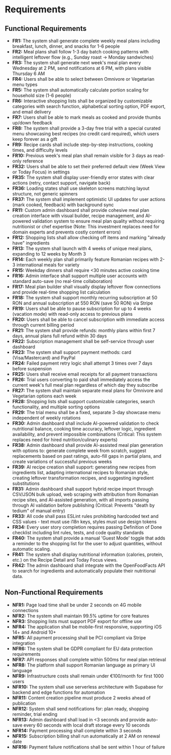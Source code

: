 # Requirements

## Functional Requirements

- **FR1:** The system shall generate complete weekly meal plans including breakfast, lunch, dinner, and snacks for 1-6 people
- **FR2:** Meal plans shall follow 1-3 day batch cooking patterns with intelligent leftover flow (e.g., Sunday roast → Monday sandwiches)
- **FR3:** The system shall generate next week's meal plan every Wednesday at 2 PM, send notifications at 6 PM, with plans visible Thursday 6 AM
- **FR4:** Users shall be able to select between Omnivore or Vegetarian menu types
- **FR5:** The system shall automatically calculate portion scaling for household size (1-6 people)
- **FR6:** Interactive shopping lists shall be organized by customizable categories with search function, alphabetical sorting option, PDF export, and email delivery
- **FR7:** Users shall be able to mark meals as cooked and provide thumbs up/down feedback
- **FR8:** The system shall provide a 3-day free trial with a special curated menu showcasing best recipes (no credit card required), which users keep forever as a gift
- **FR9:** Recipe cards shall include step-by-step instructions, cooking times, and difficulty levels
- **FR10:** Previous week's meal plan shall remain visible for 3 days as read-only reference
- **FR32:** Users shall be able to set their preferred default view (Week View or Today Focus) in settings
- **FR35:** The system shall display user-friendly error states with clear actions (retry, contact support, navigate back)
- **FR36:** Loading states shall use skeleton screens matching layout structure, not generic spinners
- **FR37:** The system shall implement optimistic UI updates for user actions (mark cooked, feedback) with background sync
- **FR11:** Custom admin dashboard shall provide cohesive meal plan creation interface with visual builder, recipe management, and AI-powered validation system to ensure meal plan quality without requiring nutritionist or chef expertise (Note: This investment replaces need for domain experts and prevents costly content errors)
- **FR12:** Shopping lists shall allow checking off items and marking "already have" ingredients
- **FR13:** The system shall launch with 4 weeks of unique meal plans, expanding to 12 weeks by Month 3
- **FR14:** Each weekly plan shall primarily feature Romanian recipes with 2-3 international meals for variety
- **FR15:** Weekday dinners shall require <30 minutes active cooking time
- **FR16:** Admin interface shall support multiple user accounts with standard auto-save (no real-time collaboration)
- **FR17:** Meal plan builder shall visually display leftover flow connections and provide real-time shopping list calculation
- **FR18:** The system shall support monthly recurring subscription at 50 RON and annual subscription at 550 RON (save 50 RON) via Stripe
- **FR19:** Users shall be able to pause subscription for up to 4 weeks (vacation mode) with read-only access to previous plans
- **FR20:** Users shall be able to cancel subscription with immediate access through current billing period
- **FR21:** The system shall provide refunds: monthly plans within first 7 days, annual plans full refund within 30 days
- **FR22:** Subscription management shall be self-service through user dashboard
- **FR23:** The system shall support payment methods: card (Visa/Mastercard) and PayPal
- **FR24:** Failed payment retry logic shall attempt 3 times over 7 days before suspension
- **FR25:** Users shall receive email receipts for all payment transactions
- **FR26:** Trial users converting to paid shall immediately access the current week's full meal plan regardless of which day they subscribe
- **FR27:** The system shall maintain separate meal plans for Omnivore and Vegetarian options each week
- **FR28:** Shopping lists shall support customizable categories, search functionality, and multiple sorting options
- **FR29:** The trial menu shall be a fixed, separate 3-day showcase menu independent of weekly rotations
- **FR30:** Admin dashboard shall include AI-powered validation to check nutritional balance, cooking time accuracy, leftover logic, ingredient availability, and prevent impossible combinations (Critical: This system replaces need for hired nutrition/culinary experts)
- **FR38:** Admin dashboard shall provide AI-assisted meal plan generation with options to: generate complete week from scratch, suggest replacements based on past ratings, auto-fill gaps in partial plans, and create variations of successful previous weeks
- **FR39:** AI recipe creation shall support: generating new recipes from ingredients list, adapting international recipes to Romanian style, creating leftover transformation recipes, and suggesting ingredient substitutions
- **FR31:** Admin dashboard shall support hybrid recipe import through CSV/JSON bulk upload, web scraping with attribution from Romanian recipe sites, and AI-assisted generation, with all imports passing through AI validation before publishing (Critical: Prevents "death by tedium" of manual entry)
- **FR33:** All code shall pass ESLint rules prohibiting hardcoded text and CSS values - text must use i18n keys, styles must use design tokens
- **FR34:** Every user story completion requires passing Definition of Done checklist including lint rules, tests, and code quality standards
- **FR40:** The system shall provide a manual 'Guest Mode' toggle that adds a reminder to the shopping list for the user to adjust quantities, without automatic scaling.
- **FR41:** The system shall display nutritional information (calories, protein, etc.) on the Recipe Detail and Today Focus views.
- **FR42:** The admin dashboard shall integrate with the OpenFoodFacts API to search for ingredients and automatically populate their nutritional data.

## Non-Functional Requirements

- **NFR1:** Page load time shall be under 2 seconds on 4G mobile connections
- **NFR2:** The system shall maintain 99.5% uptime for core features
- **NFR3:** Shopping lists must support PDF export for offline use
- **NFR4:** The application shall be mobile-first responsive, supporting iOS 14+ and Android 10+
- **NFR5:** All payment processing shall be PCI compliant via Stripe integration
- **NFR6:** The system shall be GDPR compliant for EU data protection requirements
- **NFR7:** API responses shall complete within 500ms for meal plan retrieval
- **NFR8:** The platform shall support Romanian language as primary UI language
- **NFR9:** Infrastructure costs shall remain under €100/month for first 1000 users
- **NFR10:** The system shall use serverless architecture with Supabase for backend and edge functions for automation
- **NFR11:** Content creation pipeline must produce 2 weeks ahead of publication
- **NFR12:** System shall send notifications for: plan ready, shopping reminder, trial ending
- **NFR13:** Admin dashboard shall load in <3 seconds and provide auto-save every 60 seconds with local draft storage every 10 seconds
- **NFR14:** Payment processing shall complete within 3 seconds
- **NFR15:** Subscription billing shall run automatically at 2 AM on renewal date
- **NFR16:** Payment failure notifications shall be sent within 1 hour of failure
